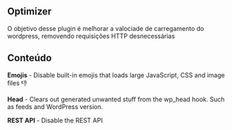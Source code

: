 ## Optimizer
O objetivo desse plugin é melhorar a valociade de carregamento do wordpress, removendo requisições HTTP desnecessárias 

## Conteúdo

**Emojis** - Disable built-in emojis that loads large JavaScript, CSS and image files 👎

**Head** - Clears out generated unwanted stuff from the wp_head hook. Such as feeds and WordPress version.

**REST API** - Disable the REST API

